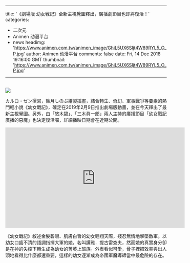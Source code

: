 
---
title: '《劇場版 幼女戦記》全新主視覺圖釋出，廣播劇節目也即將復活！'
categories: 
 - 二次元
 - Animen 动漫平台
 - news
headimg: 'https://www.animen.com.tw/animen_image/GhiL5UX6Sljt4W89RYL5_O_P.jpg'
author: Animen 动漫平台
comments: false
date: Fri, 14 Dec 2018 19:16:00 GMT
thumbnail: 'https://www.animen.com.tw/animen_image/GhiL5UX6Sljt4W89RYL5_O_P.jpg'
---

<div>   
<br><img src="https://www.animen.com.tw/animen_image/GhiL5UX6Sljt4W89RYL5_O_P.jpg" referrerpolicy="no-referrer"><br><p>カルロ・ゼン撰寫，篠月しのぶ繪製插畫，結合轉生、奇幻、軍事戰爭等要素的熱門輕小說《幼女戰記》，確定在2019年2月9日推出劇場版動畫，並在今天釋出了最新主視覺圖。另外，由「悠木碧」、「三木眞一郎」兩人主持的廣播節目「幼女戰記 廣播的惡魔」也決定復活囉，詳細播映日期會在近期公開。</p>
<iframe width="560" height="315" src="https://www.youtube.com/embed/KILjwOqvfx4" frameborder="0" allow="accelerometer; autoplay; encrypted-media; gyroscope; picture-in-picture" allowfullscreen></iframe><p>《幼女戰記》敘述金髮碧眼、肌膚白皙的幼女翱翔天際，殘忍無情地擊墜敵軍。以幼女口齒不清的語調指揮大軍的她，名叫譚雅．提古雷查夫，然而她的真實身分卻是在神的失控下轉生成為幼女的菁英上班族。外表看似可愛，骨子裡把效率與出人頭地看得比什麼都還重要，這樣的幼女逐漸成為帝國軍魔導師當中最危險的存在。</p>
  
</div>
            